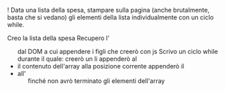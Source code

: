 ! Data una lista della spesa, stampare sulla pagina (anche brutalmente, basta che si vedano) gli elementi della lista individualmente con un ciclo while.

Creo la lista della spesa
Recupero l'<ul> dal DOM a cui appendere i figli che creerò con js
Scrivo un ciclo while durante il quale:
    creerò un li
    appenderò al <li> il contenuto dell'array alla posizione corrente
    appenderò il <li> all'<ul>
finché non avrò terminato gli elementi dell'array